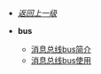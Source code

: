- [*返回上一级*](/spring-cloud/_sidebar.md)
- **bus**

    - [消息总线bus简介](/spring-cloud/bus/消息总线bus简介/README.md)
    - [消息总线bus使用](/spring-cloud/bus/消息总线bus使用/README.md)